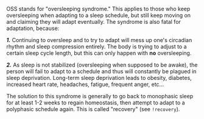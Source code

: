 OSS stands for "oversleeping syndrome." This applies to those who keep oversleeping when adapting to a sleep schedule, but still keep moving on and claiming they will adapt eventually. The syndrome is also fatal for adaptation, because:

***1.*** 
Continuing to oversleep and to try to adapt will mess up one's circadian rhythm and sleep compression entirely. The body is trying to adjust to a certain sleep cycle length, but this can only happen with **no** oversleeping.

***2.*** 
As sleep is not stabilized (oversleeping when supposed to be awake), the person will fail to adapt to a schedule and thus will constantly be plagued in sleep deprivation. Long-term sleep deprivation leads to obesity, diabetes, increased heart rate, headaches, fatigue, frequent anger, etc...

The solution to this syndrome is generally to go back to monophasic sleep for at least 1-2 weeks to regain homeostasis, then attempt to adapt to a polyphasic schedule again. This is called "recovery" (see `!recovery`).
